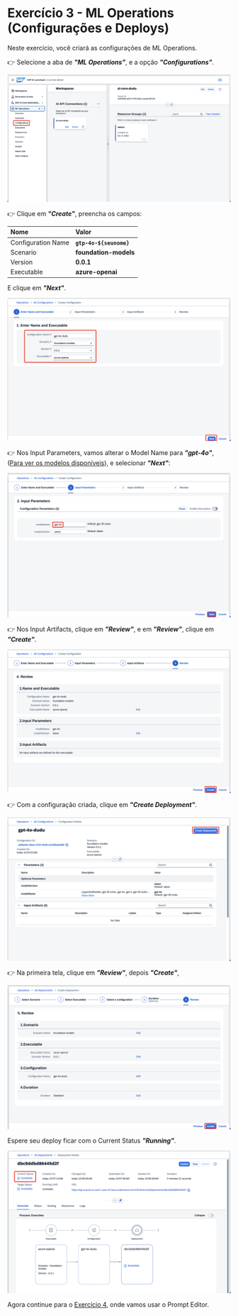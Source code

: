 # Exercício 3 - ML Operations (Configurações e Deploys)

Neste exercício, você criará as configurações de ML Operations.

👉 Selecione a aba de **_"ML Operations"_**, e a opção **_"Configurations"_**.

![Select Configurations](assets/select-configurations.png)

👉 Clique em **_"Create"_**, preencha os campos:

  | Nome | Valor |
  |:-----------|:-----------|
  | Configuration Name | **`gtp-4o-${seunome}`** |
  | Scenario | **foundation-models** |
  | Version | **0.0.1** |
  | Executable | **azure-openai**|

E clique em **_"Next"_**.

![Configuration Parameters](assets/configurations-params.png)

👉 Nos Input Parameters, vamos alterar o Model Name para **_"gpt-4o"_**, ([Para ver os modelos disponíveis](https://help.sap.com/docs/ai-launchpad/sap-ai-launchpad/generative-ai-hub)), e selecionar **_"Next"_**:

![Input Parameters](assets/input-params.png)

👉 Nos Input Artifacts, clique em **_"Review"_**, e em **_"Review"_**, clique em **_"Create"_**.

![Create Configuration](assets/create-config.png)

👉 Com a configuração criada, clique em **_"Create Deployment"_**.

![Create Deployment](assets/create-deployment.png)

👉 Na primeira tela, clique em **_"Review"_**, depois **_"Create"_**,

![Create Deployment](assets/create-deployment-2.png)

Espere seu deploy ficar com o Current Status **_"Running"_**.

![Running Deployment](assets/running-deployment.png)

Agora continue para o [Exercício 4](../ex4/README.md), onde vamos usar o Prompt Editor.